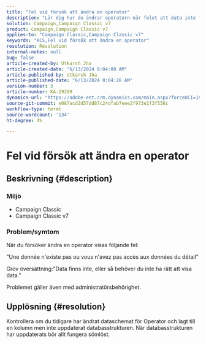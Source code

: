 ```yaml
---
title: "Fel vid försök att ändra en operator"
description: "Lär dig hur du ändrar operatorn när felet att data inte finns, eller när du inte har behörighet att visa data, visas."
solution: Campaign,Campaign Classic v7
product: Campaign,Campaign Classic v7
applies-to: "Campaign Classic,Campaign Classic v7"
keywords: "KCS,Fel vid försök att ändra en operator"
resolution: Resolution
internal-notes: null
bug: false
article-created-by: Utkarsh Jha
article-created-date: "6/13/2024 8:04:00 AM"
article-published-by: Utkarsh Jha
article-published-date: "6/13/2024 8:04:28 AM"
version-number: 3
article-number: KA-19399
dynamics-url: "https://adobe-ent.crm.dynamics.com/main.aspx?forceUCI=1&pagetype=entityrecord&etn=knowledgearticle&id=b1304b78-5b29-ef11-840b-000d3a37eaf2"
source-git-commit: e087acd2d57dd87c24dfab7eee2f973e1f3f556c
workflow-type: tm+mt
source-wordcount: '134'
ht-degree: 4%

---
```


# Fel vid försök att ändra en operator

## Beskrivning {#description}


### <b>Miljö</b>

- Campaign Classic
- Campaign Classic v7




### <b>Problem/symtom</b>

När du försöker ändra en operator visas följande fel:

&quot;Une donnée n&#39;existe pas ou vous n&#39;avez pas accès aux données du détail&quot;

Grov översättning:&quot;Data finns inte, eller så behöver du inte ha rätt att visa data.&quot;

Problemet gäller även med administratörsbehörighet.


## Upplösning {#resolution}


Kontrollera om du tidigare har ändrat dataschemat för Operator och lagt till en kolumn men inte uppdaterat databasstrukturen. När databasstrukturen har uppdaterats bör allt fungera sömlöst.
